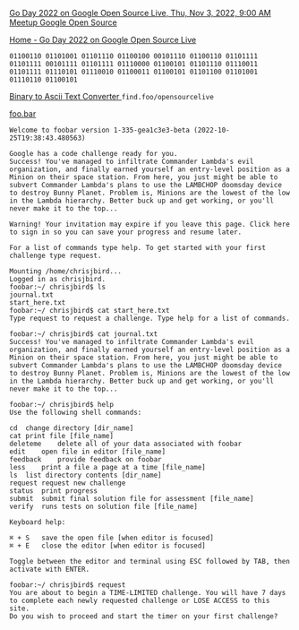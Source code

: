 
[Go Day 2022 on Google Open Source Live, Thu, Nov 3, 2022, 9:00 AM  Meetup ](https://www.meetup.com/google-open-source/events/288631053/)
[Google Open Source](https://www.youtube.com/GoogleOpenSource)

[Home - Go Day 2022 on Google Open Source Live ](https://opensourcelive.withgoogle.com/events/go-day-2022?utm_campaign=Go%2BDay)
```
01100110 01101001 01101110 01100100 00101110 01100110 01101111 01101111 00101111 01101111 01110000 01100101 01101110 01110011 01101111 01110101 01110010 01100011 01100101 01101100 01101001 01110110 01100101
```
[Binary to Ascii Text Converter ](https://www.binaryhexconverter.com/binary-to-ascii-text-converter)
`find.foo/opensourcelive`

[foo.bar ](https://foobar.withgoogle.com/)


```
Welcome to foobar version 1-335-gea1c3e3-beta (2022-10-25T19:38:43.480563)

Google has a code challenge ready for you.
Success! You've managed to infiltrate Commander Lambda's evil organization, and finally earned yourself an entry-level position as a Minion on their space station. From here, you just might be able to subvert Commander Lambda's plans to use the LAMBCHOP doomsday device to destroy Bunny Planet. Problem is, Minions are the lowest of the low in the Lambda hierarchy. Better buck up and get working, or you'll never make it to the top...

Warning! Your invitation may expire if you leave this page. Click here to sign in so you can save your progress and resume later.

For a list of commands type help. To get started with your first challenge type request.

Mounting /home/chrisjbird...
Logged in as chrisjbird.
foobar:~/ chrisjbird$ ls
journal.txt
start_here.txt
foobar:~/ chrisjbird$ cat start_here.txt 
Type request to request a challenge. Type help for a list of commands.

foobar:~/ chrisjbird$ cat journal.txt 
Success! You've managed to infiltrate Commander Lambda's evil organization, and finally earned yourself an entry-level position as a Minion on their space station. From here, you just might be able to subvert Commander Lambda's plans to use the LAMBCHOP doomsday device to destroy Bunny Planet. Problem is, Minions are the lowest of the low in the Lambda hierarchy. Better buck up and get working, or you'll never make it to the top...

foobar:~/ chrisjbird$ help
Use the following shell commands:

cd	change directory [dir_name]
cat	print file [file_name]
deleteme	delete all of your data associated with foobar
edit	open file in editor [file_name]
feedback	provide feedback on foobar
less	print a file a page at a time [file_name]
ls	list directory contents [dir_name]
request	request new challenge
status	print progress
submit	submit final solution file for assessment [file_name]
verify	runs tests on solution file [file_name]

Keyboard help:

⌘ + S	save the open file [when editor is focused]
⌘ + E	close the editor [when editor is focused]

Toggle between the editor and terminal using ESC followed by TAB, then activate with ENTER.

foobar:~/ chrisjbird$ request
You are about to begin a TIME-LIMITED challenge. You will have 7 days to complete each newly requested challenge or LOSE ACCESS to this site.
Do you wish to proceed and start the timer on your first challenge?

```

